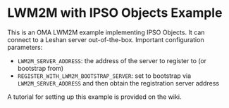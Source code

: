 LWM2M with IPSO Objects Example
============================================

This is an OMA LWM2M example implementing IPSO Objects.
It can connect to a Leshan server out-of-the-box.
Important configuration parameters:
* `LWM2M_SERVER_ADDRESS`: the address of the server to register to (or bootstrap from)
* `REGISTER_WITH_LWM2M_BOOTSTRAP_SERVER`: set to bootstrap via `LWM2M_SERVER_ADDRESS` and then obtain the registration server address

A tutorial for setting up this example is provided on the wiki.
